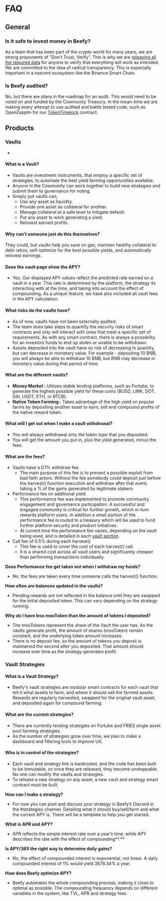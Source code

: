 # FAQ

## General <a id="general"></a>

### Is it safe to invest money in Beefy? <a id="is-it-safe-to-invest-money-in-beefy"></a>

As a team that has been part of the crypto world for many years, we are strong proponents of “Don’t Trust, Verify”. This is why we are [releasing all the required data](https://medium.com/beefyfinance/bifi-contracts-are-live-on-mainnet-6080577269d7) for anyone to verify that everything will work as intended. We are committed to the idea of radical transparency. This is especially important in a nascent ecosystem like the Binance Smart Chain.

### Is Beefy audited? <a id="is-beefy-audited"></a>

No, but there are plans in the roadmap for an audit. This would need to be voted on and funded by the Cowmunity Treasury. In the mean-time we are making every attempt to use audited and battle tested code, such as OpenZepplin for our [TokenTimelock](https://github.com/OpenZeppelin/openzeppelin-contracts/blob/release-v2.5.0/contracts/token/ERC20/TokenTimelock.sol) contract.

## Products <a id="products"></a>

### Vaults <a id="vaults"></a>

* 
#### What is a Vault? <a id="what-is-a-vault"></a>

* Vaults are investment instruments, that employ a specific set of strategies, to automate the best yield farming opportunities available.
* Anyone in the Cowmunity can work together to build new strategies and submit them to governance for voting.
* Simply put vaults can,
  * Use any asset as liquidity.
  * Provide one asset as collateral for another.
  * Manage collateral at a safe level to mitigate default.
  * Put any asset to work generating a yield.
  * Reinvest earned profits.

#### Why can't someone just do this themselves? <a id="why-cant-someone-just-do-this-themselves"></a>

They could, but vaults help you save on gas, maintain healthy collateral to debt ratios, self-optimize for the best possible yields, and automatically reinvest earnings.

#### Does the vault page show the APY? <a id="does-the-vault-page-show-the-apy"></a>

* Yes. Our displayed APY values reflect the predicted rate earned on a vault in a year. This rate is determined by the platform, the strategy its interacting with at the time, and taking into account the effect of compounding. As a unique feature, we have also included all vault fees in the APY calculation.

#### What risks do the vaults have? <a id="what-risks-do-the-vaults-have"></a>

* As of now, vaults have not been externally audited.
* The team does take steps to quantify the security risks of smart contracts and only will interact with ones that meet a specific set of requirements. As with any smart contract, there is always a possibility for an investors funds to end up stolen or unable to be withdrawn.
* Assets deposited into the vault have no risk of decreasing in quantity, but can decrease in monetary value. For example - depositing 10 BNB, you will always be able to withdraw 10 BNB, but BNB may decrease in monetary value during that period of time.

#### **What are the different vaults?** <a id="what-are-the-different-vaults"></a>

* **Money Market :** Utilizes stable lending platforms, such as Fortube, to generate the highest possible yield for these coins \(BUSD, LINK, DOT, DAI, USDT, ETH, or BTCB\).
* **Native Token Farming :** Takes advantage of the high yield on popular farms by depositing another asset to earn, sell and compound profits of the native reward token.

#### What will I get out when I make a vault withdrawal? <a id="what-will-i-get-out-when-i-make-a-vault-withdrawal"></a>

* You will always withdrawal only the token type that you deposited.
* You will get the amount you put in, plus the yield generated, minus the fees.

#### What are the fees? <a id="what-are-the-fees"></a>

* Vaults have a 0.1% withdraw fee.
  * The main purpose of this fee is to prevent a possible exploit from bad faith actors. Without the fee somebody could deposit just before the harvest\(\) function execution and withdraw after that event, taking a % of the gains generated by legitimate stakers.
* Performance fee on additional yield.
  * This performance fee was implemented to promote community engagement and governance participation. A successful and engaged community is critical for further growth, which in-turn rewards platform users. In addition a small portion of the performance fee is routed to a treasury which will be used to fund further platform security and product initiatives.
  * At current time the performance fee varies, depending on the vault being used, and is detailed in each [vault section](products/thugs.md).
* Call fee of 0.5% during each harvest\(\)
  * This fee is used to cover the cost of each harvest\(\) call.
  * It is a shared cost across all vault users and significantly cheaper than performing transactions individually.

**Does Performance fee get taken out when I withdraw my funds?**

* No, the fees are taken every time someone calls the harvest\(\) function.

**How often are balances updated in the vaults?**

* Pending rewards are not reflected in the balance until they are swapped for the initial deposited token. This can vary depending on the strategy running.

**Why do I have less mooToken than the amount of tokens I deposited?**

* The mooTokens represent the share of the Vault the user has. As the vaults generate profit, the amount of shares \(mooToken\) remain constant, and the underlying token amount increases.
* There is no deposit fee, so the amount of tokens you deposit is maintained the second after you deposited. That amount should increase over time as the strategy generates profit.

### Vault Strategies <a id="vault-strategies"></a>

#### What is a Vault Strategy? <a id="what-is-a-vault-strategy"></a>

* Beefy's vault strategies are modular smart contracts for each vault that tell it what assets to farm, and where it should sell the farmed assets. Rewards are regularly harvested, swapped for the original vault asset, and deposited again for compound farming.

#### **What are the current strategies?** <a id="what-are-the-current-strategies"></a>

* There are currently lending strategies on Fortube and FRIES single asset pool farming strategies.
* As the number of strategies grow over time, we plan to make a dashboard and filtering tools to improve UX.

#### **Who is in control of the strategies?** <a id="who-is-in-control-of-the-strategies"></a>

* Each vault and strategy link is hardcoded, and the code has been built to be immutable, so once they are released, they become unstoppable. No one can modify the vaults and strategies.
* To release a new strategy on any asset, a new vault and strategy smart contract must be built.

**How can I make a strategy?**

* For now you can post and discuss your strategy in Beefy’s Discord in the \#strategies channel. Detailing what it should buy/sell/farm and what the current APY is. There will be a template to help you get started.

**What is APR and APY?**

* APR reflects the simple interest rate over a year’s time, while APY describes the rate with the effect of compounding**.**

**Is APY/365 the right way to determine daily gains?**

* No, the effect of compounded interest is exponential, not linear. A daily compounded interest of 1% would yield 3678.34% a year.

**How does Beefy optimize APY?**

* Beefy automates the whole compounding process, making it close to optimal as possible. The compounding frequency depends on different variables in the system, like TVL, APR and strategy fees.

​

​

**​**

**​**

​

#### ​ <a id="undefined"></a>

​

**​**

**​**


